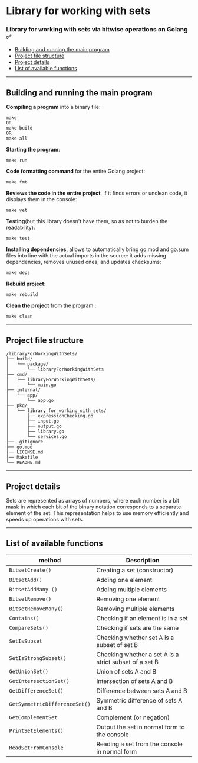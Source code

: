 # Library for working with sets
### Library for working with sets via bitwise operations on Golang :white_check_mark:

+ [Building and running the main program](#Building-and-running-the-main-program)
+ [Project file structure](#Project-file-structure)
+ [Project details](#Project-details)
+ [List of available functions](#List-of-available-functions)

---

## Building and running the main program

**Compiling a program** into a binary file:
```Linux
make
OR
make build
OR
make all
```

**Starting the program**:
```Linux
make run
```

**Code formatting command** for the entire Golang project:
```Linux
make fmt
```

**Reviews the code in the entire project**, if it finds errors or 
unclean code, it displays them in the console:
```Linux
make vet
```

**Testing**(but this library doesn't have them, 
so as not to burden the readability):
```Linux
make test
```

**Installing dependencies**, allows to automatically bring go.mod 
and go.sum files into line with the actual imports in the source: 
it adds missing dependencies, removes unused ones, and updates checksums:
```Linux
make deps
```

**Rebuild project**:
```Linux
make rebuild
```

**Clean the project** from the program :
```Linux
make clean
```

---

## Project file structure

```
/libraryForWorkingWithSets/
├── build/
│   └── package/ 
│       └── libraryForWorkingWithSets
├── cmd/
│   └── libraryForWorkingWithSets/     
│       └── main.go
├── internal/
│   └── app/                          
│       └── app.go
├── pkg/
│   └── library_for_working_with_sets/
│       ├── expressionChecking.go
│       ├── input.go
│       ├── output.go
│       ├── library.go
│       └── services.go
├── .gitignore
├── go.mod
│── LICENSE.md
│── Makefile
└── README.md
```

---

## Project details

Sets are represented as arrays of numbers, where each number is a 
bit mask in which each bit of the binary notation corresponds to a 
separate element of the set. This representation helps to use memory 
efficiently and speeds up operations with sets.

---

## List of available functions

| method                        | Description                                            |
|-------------------------------|--------------------------------------------------------|
| `BitsetCreate()`              | Creating a set (constructor)                           |
| `BitsetAdd()`                 | Adding one element                                     |
| `BitsetAddMany ()`            | Adding multiple elements                               |
| `BitsetRemove()`              | Removing one element                                   |
| `BitsetRemoveMany()`          | Removing multiple elements                             |
| `Contains()`                  | Checking if an element is in a set                     |
| `CompareSets()`               | Checking if sets are the same                          |
| `SetIsSubset`                 | Checking whether set A is a subset of set B            |
| `SetIsStrongSubset()`         | Checking whether a set A is a strict subset of a set B |
| `GetUnionSet()`               | Union of sets A and B                                  |
| `GetIntersectionSet()`        | Intersection of sets A and B                           |
| `GetDifferenceSet()`          | Difference between sets A and B                        |
| `GetSymmetricDifferenceSet()` | Symmetric difference of sets A and B                   |
| `GetComplementSet`            | Complement (or negation)                               |
| `PrintSetElements()`          | Output the set in normal form to the console           |
| `ReadSetFromConsole`          | Reading a set from the console in normal form          |